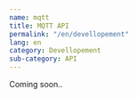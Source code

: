 ```yaml
---
name: mqtt
title: MQTT API
permalink: "/en/devellopement"
lang: en
category: Devellopement
sub-category: API
---
```


Coming soon..